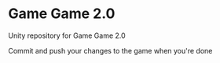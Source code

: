 # Game Game 2.0
Unity repository for Game Game 2.0

Commit and push your changes to the game when you're done
